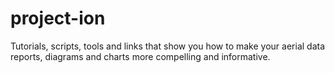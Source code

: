 # project-ion
Tutorials, scripts, tools and links that show you how to make your aerial data reports, diagrams and charts more compelling and informative.
